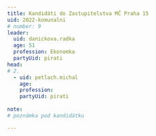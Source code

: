 ```yaml
---
title: Kandidáti do Zastupitelstva MČ Praha 15
uid: 2022-komunalni
# number: 9
leader:
  uid: danickova.radka
  age: 51
  profession: Ekonomka
  partyUid: pirati
head:
# 2.
  - uid: petlach.michal
    age: 
    profession: 
    partyUid: pirati
    
note: 
# poznámka pod kandidátku

---
```

